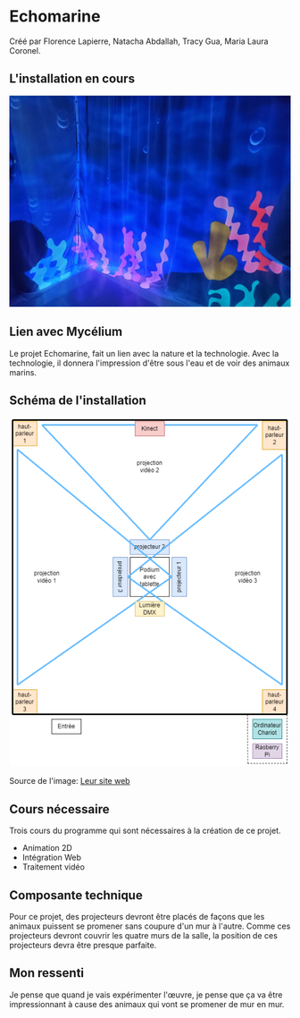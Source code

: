 # Echomarine
Créé par Florence Lapierre, Natacha Abdallah, Tracy Gua, Maria Laura Coronel.

## L'installation en cours
![Photo de l'instalation en cours](medias/mur_ecomarine.jpg)

## Lien avec Mycélium
Le projet Echomarine, fait un lien avec la nature et la technologie. Avec la technologie, il donnera l'impression d'être sous l'eau et de voir des animaux marins.
## Schéma de l'installation
![shema](medias/shema_installation.png)

Source de l'image: [Leur site web](https://tim-montmorency.com/2023/projets/Echomarine/docs/web/preproduction.html)

## Cours nécessaire
Trois cours du programme qui sont nécessaires à la création de ce projet.
* Animation 2D
* Intégration Web
* Traitement vidéo
## Composante technique
Pour ce projet, des projecteurs devront être placés de façons que les animaux puissent se promener sans coupure d'un mur à l'autre. Comme ces projecteurs devront couvrir les quatre murs de la salle, la position de ces projecteurs devra être presque parfaite.

## Mon ressenti 
Je pense que quand je vais expérimenter l'œuvre, je pense que ça va être impressionnant à cause des animaux qui vont se promener de mur en mur.


